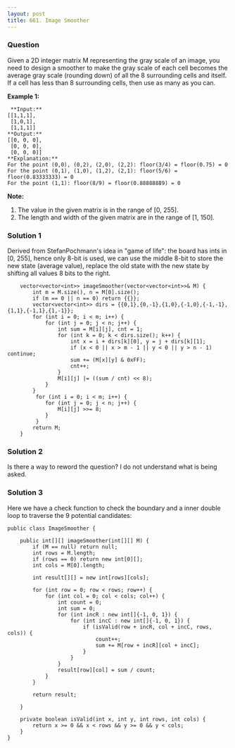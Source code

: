 ```yaml
---
layout: post
title: 661. Image Smoother
---
```

### Question
Given a 2D integer matrix M representing the gray scale of an image, you need
to design a smoother to make the gray scale of each cell becomes the average
gray scale (rounding down) of all the 8 surrounding cells and itself. If a
cell has less than 8 surrounding cells, then use as many as you can.

 **Example 1:**  

    
    
     **Input:**
    [[1,1,1],
     [1,0,1],
     [1,1,1]]
    **Output:**
    [[0, 0, 0],
     [0, 0, 0],
     [0, 0, 0]]
    **Explanation:**
    For the point (0,0), (0,2), (2,0), (2,2): floor(3/4) = floor(0.75) = 0
    For the point (0,1), (1,0), (1,2), (2,1): floor(5/6) = floor(0.83333333) = 0
    For the point (1,1): floor(8/9) = floor(0.88888889) = 0
    

**Note:**  

  1. The value in the given matrix is in the range of [0, 255].
  2. The length and width of the given matrix are in the range of [1, 150].

### Solution 1
Derived from StefanPochmann's idea in "game of life": the board has ints in
[0, 255], hence only 8-bit is used, we can use the middle 8-bit to store the
new state (average value), replace the old state with the new state by
shifting all values 8 bits to the right.

    
    
        vector<vector<int>> imageSmoother(vector<vector<int>>& M) {
            int m = M.size(), n = M[0].size();
            if (m == 0 || n == 0) return {{}};
            vector<vector<int>> dirs = {{0,1},{0,-1},{1,0},{-1,0},{-1,-1},{1,1},{-1,1},{1,-1}};
            for (int i = 0; i < m; i++) {
                for (int j = 0; j < n; j++) {
                    int sum = M[i][j], cnt = 1;
                    for (int k = 0; k < dirs.size(); k++) {
                        int x = i + dirs[k][0], y = j + dirs[k][1];
                        if (x < 0 || x > m - 1 || y < 0 || y > n - 1) continue;
                        sum += (M[x][y] & 0xFF);
                        cnt++;
                    }
                    M[i][j] |= ((sum / cnt) << 8);
                }
            }
             for (int i = 0; i < m; i++) {
                for (int j = 0; j < n; j++) {
                    M[i][j] >>= 8;
                }
             }
            return M;
        }
    
    


### Solution 2
Is there a way to reword the question? I do not understand what is being
asked.


### Solution 3
Here we have a check function to check the boundary and a inner double loop to
traverse the 9 potential candidates:

    
    
    public class ImageSmoother {
    
        public int[][] imageSmoother(int[][] M) {
            if (M == null) return null;
            int rows = M.length;
            if (rows == 0) return new int[0][];
            int cols = M[0].length;
    
            int result[][] = new int[rows][cols];
    
            for (int row = 0; row < rows; row++) {
                for (int col = 0; col < cols; col++) {
                    int count = 0;
                    int sum = 0;
                    for (int incR : new int[]{-1, 0, 1}) {
                        for (int incC : new int[]{-1, 0, 1}) {
                            if (isValid(row + incR, col + incC, rows, cols)) {
                                count++;
                                sum += M[row + incR][col + incC];
                            }
                        }
                    }
                    result[row][col] = sum / count;
                }
            }
    
            return result;
    
        }
    
        private boolean isValid(int x, int y, int rows, int cols) {
            return x >= 0 && x < rows && y >= 0 && y < cols;
        }
    }
    



